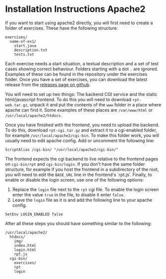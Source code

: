 # Installation Instructions Apache2

If you want to start using apache2 directly, you will first need to create a folder of exercises. These have the following structure:

```
exercises/
  name-of-ex1/
    start.java
    description.txt
    tests.txt
```

Each exercise needs a start situation, a textual description and a set of test cases showing correct behaviour. Folders starting with a dot `.` are ignored. Examples of these can be found in the repository under the exercises folder.
Once you have a set of exercises, you can download the latest release from the [releases page on github](https://github.com/ideas-edu/refactor-tutor/releases/latest).

You will need to set up two things: The backend CGI service and the static html/javascript frontend. To do this you will need to download `rpt-web.tar.gz`, unpack it and put the contents of the `www` folder in a place where apache can find it. Some examples of these places are `/var/www/html` or `/usr/local/apache2/htdocs`. 

Once you have finished with the frontend, you need to upload the backend. To do this, download `rpt-cgi.tar.gz` and extract it to a cgi-enabled folder, for example `/usr/local/apache2/cgi-bin`. To make this folder work, you will usually need to edit apache config. Add or uncomment the following line:

```apache2
ScriptAlias /cgi-bin/ "/usr/local/apache2/cgi-bin/"
```

The frontend expects the cgi backend to live relative to the frontend pages on `cgi-bin/rpt` and `cgi-bin/login`. If you don't have the same folder structure, for example if you host the frontend in a subdirectory of the root, you will need to edit the `BASE_URL` line in the frontend's `rpt.js'.
Finally, to enable or disable the login screen, use one of the following options:

1. Replace the `login` file next to the `rpt` cgi file. To enable the login screen enter the value `true` in the file, to disable it enter `false`. 
2. Leave the `login` file as it is and add the following line to your apache config.

```apache2
SetEnv LOGIN_ENABLED false
```

After all these steps you should have something similar to the following:

```
/usr/local/apache2/
  htdocs/
    img/
    index.html
    login.html
    rpt.js
  cgi-bin/
    exercises/
    rpt
    login
```

